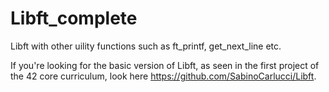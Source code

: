 # Libft_complete
Libft with other uility functions such as ft_printf, get_next_line etc.

If you're looking for the basic version of Libft, as seen in the first project of the 42 core curriculum, look here https://github.com/SabinoCarlucci/Libft.
